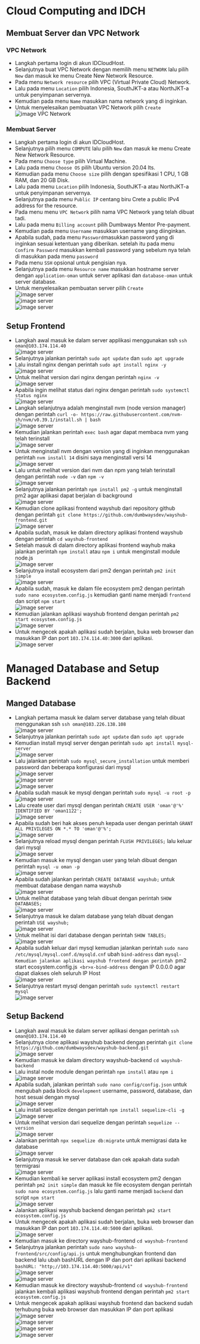 # Cloud Computing and IDCH

## Membuat Server dan VPC Network

### VPC Network
- Langkah pertama login di akun IDCloudHost.
- Selanjutnya buat VPC Network dengan memilih menu ```NETWORK``` lalu pilih ```New``` dan masuk ke menu Create New Network Resource. 
- Pada menu ```Network resource``` pilih VPC (Virtual Private Cloud) Network. 
- Lalu pada menu ```Location``` pilih Indonesia, SouthJKT-a atau NorthJKT-a untuk penyimpanan servernya. 
- Kemudian pada menu ```Name``` masukkan nama network yang di inginkan.
- Untuk menyelesaikan pembuatan VPC Network pilih ```Create``` <br>
![image VPC Network](assets/20.png) <br>

### Membuat Server
- Langkah pertama login di akun IDCloudHost.
- Selanjutnya pilih menu ```COMPUTE``` lalu pilih ```New``` dan masuk ke menu Create New Network Resource.
- Pada menu ```Choose type``` pilih Virtual Machine.
- Lalu pada menu ```Choose OS``` pilih Ubuntu version 20.04 lts.
- Kemudian pada menu ```Choose size``` pilih dengan spesifikasi 1 CPU, 1 GB RAM, dan 20 GB Disk.
- Lalu pada menu ```Location``` pilih Indonesia, SouthJKT-a atau NorthJKT-a untuk penyimpanan servernya.
- Selanjutnya pada menu ```Public IP``` centang biru Crete a public IPv4 address for the resource.
- Pada menu menu ```VPC Network``` pilih nama VPC Network yang telah dibuat tadi.
- Lalu pada menu ```Billing account``` pilih Dumbways Mentor Pre-payment. 
- Kemudian pada menu ```Username``` masukkan username yang diinginkan.
- Apabila sudah, pada menu ```Password```masukkan password yang di inginkan sesuai ketentuan yang diberikan. setelah itu pada menu ```Confirm Password``` masukkan kembali password yang sebelum nya telah di masukkan pada menu ```password```
- Pada menu ```SSH``` opsional untuk pengisian nya.
- Selanjutnya pada menu ```Resource name``` masukkan hostname server dengan ```application-oman``` untuk server aplikasi dan ```database-oman``` untuk server database.
- Untuk menyelesaikan pembuatan server pilih ```Create``` <br>
![image server](assets/1.png) <br>
![image server](assets/2.png) <br>
![image server](assets/3.png) <br>

## Setup Frontend
- Langkah awal masuk ke dalam server applikasi menggunakan ssh ```ssh oman@103.174.114.40``` <br>
![image server](assets/4.png) <br>
- Selanjutnya jalankan perintah ```sudo apt update``` dan ```sudo apt upgrade```
- Lalu install nginx dengan perintah ```sudo apt install nginx -y``` <br>
![image server](assets/6.png) <br>
- Untuk melihat version dari nginx dengan perintah ```nginx -v``` <br>
![image server](assets/7.png) <br>
- Apabila ingin melihat status dari nginx dengan perintah ```sudo systemctl status nginx``` <br>
![image server](assets/8.png) <br>
- Langkah selanjutnya adalah menginstall nvm (node version manager) dengan perintah ```curl -o- https://raw.githubusercontent.com/nvm-sh/nvm/v0.39.1/install.sh | bash``` <br>
![image server](assets/9.png) <br>
- Kemudian jalankan perintah ```exec bash``` agar dapat membaca nvm yang telah terinstall <br>
![image server](assets/10.png) <br>
- Untuk menginstall nvm dengan version yang di inginkan menggunakan perintah ```nvm install 14``` disini saya menginstall versi 14 <br>
![image server](assets/11.png) <br>
- Lalu untuk melihat version dari nvm dan npm yang telah terinstall dengan perintah ```node -v``` dan ```npm -v``` <br>
![image server](assets/12.png) <br>
- Selanjutnya jalankan perintah ```npm install pm2 -g``` untuk menginstall pm2 agar aplikasi dapat berjalan di background <br>
![image server](assets/13.png) <br>
- Kemudian clone aplikasi frontend wayshub dari repository github dengan perintah ```git clone https://github.com/dumbwaysdev/wayshub-frontend.git``` <br>
![image server](assets/14.png) <br>
- Apabila sudah, masuk ke dalam directory aplikasi frontend wayshub dengan perintah ```cd wayshub-frontend```
- Setelah masuk di dalam directory aplikasi frontend wayhub maka jalankan perintah ```npm install``` atau ```npm i``` untuk menginstall module node.js <br>
![image server](assets/15.png) <br>
- Selanjutnya install ecosystem dari pm2 dengan perintah ```pm2 init simple``` <br>
![image server](assets/16.png) <br>
- Apabila sudah, masuk ke dalam file ecosystem pm2 dengan perintah ```sudo nano ecosystem.config.js``` kemudian ganti name menjadi ```frontend``` dan script ```npm start```<br>
![image server](assets/17.png) <br>
- Kemudian jalankan aplikasi wayshub frontend dengan perintah ```pm2 start ecosystem.config.js``` <br>
![image server](assets/18.png) <br>
- Untuk mengecek apakah aplikasi sudah berjalan, buka web browser dan masukkan IP dan port ```103.174.114.40:3000``` dari aplikasi. <br>
![image server](assets/19.png) <br>

# Managed Database and Setup Backend

## Manged Database
- Langkah pertama masuk ke dalam server database yang telah dibuat menggunakan ssh ```ssh oman@103.226.138.108``` <br>
![image server](assets/5.png) <br>
- Selanjutnya jalankan perintah ```sudo apt update``` dan ```sudo apt upgrade```
- Kemudian install mysql server dengan perintah ```sudo apt install mysql-server``` <br>
![image server](assets/21.png) <br>
- Lalu jalankan perintah ```sudo mysql_secure_installation``` untuk memberi password dan beberapa konfigurasi dari mysql <br>
![image server](assets/22.png) <br>
![image server](assets/23.png) <br>
![image server](assets/24.png) <br>
- Apabila sudah masuk ke mysql dengan perintah ```sudo mysql -u root -p``` <br>
![image server](assets/25.png) <br>
- Lalu create user dari mysql dengan perintah ```CREATE USER 'oman'@'%' IDENTIFIED BY 'oman1122'; ``` <br>
![image server](assets/25.png) <br>
- Apabila sudah beri hak akses penuh kepada user dengan perintah ```GRANT ALL PRIVILEGES ON *.* TO 'oman'@'%';``` <br>
![image server](assets/25.png) <br>
- Selanjutnya reload mysql dengan perintah ```FLUSH PRIVILEGES;``` lalu keluar dari mysql<br>
![image server](assets/26.png) <br>
- Kemudian masuk ke mysql dengan user yang telah dibuat dengan perintah ```mysql -u oman -p``` <br>
![image server](assets/27.png) <br>
- Apabila sudah jalankan perintah ```CREATE DATABASE wayshub;``` untuk membuat database dengan nama wayshub <br>
![image server](assets/28.png) <br>
- Untuk melihat database yang telah dibuat dengan perintah ```SHOW DATABASES;``` <br>
![image server](assets/28.png) <br>
- Selanjutnya masuk ke dalam database yang telah dibuat dengan perintah ```USE wayshub;``` <br>
![image server](assets/29.png) <br>
- Untuk melihat isi dari database dengan perintah ```SHOW TABLES;``` <br>
![image server](assets/29.png) <br>
- Apabila sudah keluar dari mysql kemudian jalankan perintah ```sudo nano /etc/mysql/mysql.conf.d/mysqld.cnf``` ubah ```bind-address``` dan ```mysql- Kemudian jalankan aplikasi wayshub frontend dengan perintah ```pm2 start ecosystem.config.js``` <br>x-bind-address``` dengan IP 0.0.0.0 agar dapat diakses oleh seluruh IP Host <br>
![image server](assets/30.png) <br>
- Selanjutnya restart mysql dengan perintah ```sudo systemctl restart mysql``` <br>
![image server](assets/31.png) <br>

## Setup Backend
- Langkah awal masuk ke dalam server aplikasi dengan perintah ```ssh oman@103.174.114.40```
- Selanjutnya clone aplikasi wayshub backend dengan perintah ```git clone https://github.com/dumbwaysdev/wayshub-backend.git``` <br>
![image server](assets/32.png) <br>
- Kemudian masuk ke dalam directory wayshub-backend ```cd wayshub-backend```
- Lalu instal node module dengan perintah ```npm install``` atau ```npm i``` <br>
![image server](assets/33.png) <br>
- Apabila sudah, jalankan perintah ```sudo nano config/config.json``` untuk mengubah pada block ```development``` username, password, database, dan host sesuai dengan mysql <br>
![image server](assets/34.png) <br>
- Lalu install sequelize dengan perintah ```npm install sequelize-cli -g``` <br>
![image server](assets/35.png) <br>
- Untuk melihat version dari sequelize dengan perintah ```sequelize --version``` <br>
![image server](assets/36) <br>
- Jalankan perintah ```npx sequelize db:migrate``` untuk memigrasi data ke database <br>
![image server](assets/37.png) <br>
- Selanjutnya masuk ke server database dan cek apakah data sudah termigrasi <br>
![image server](assets/38.png) <br>
- Kemudian kembali ke server aplikasi install ecosystem pm2 dengan perintah ```pm2 init simple``` dan masuk ke file ecosystem dengan perintah ```sudo nano ecosystem.config.js``` lalu ganti name menjadi ```backend``` dan script ```npm start``` <br>
![image server](assets/41.png) <br>
- Jalankan aplikasi wayshub backend dengan perintah ```pm2 start ecosystem.config.js``` 
- Untuk mengecek apakah aplikasi sudah berjalan, buka web browser dan masukkan IP dan port ```103.174.114.40:5000``` dari aplikasi. <br>
![image server](assets/42.png) <br>
- Kemudian masuk ke directory wayshub-frontend ```cd wayshub-frontend```
- Selanjutnya jalankan perintah ```sudo nano wayshub-frontend/src/config/api.js``` untuk menghubungkan frontend dan backend lalu ubah bashURL dengan IP dan port dari aplikasi backend ```bashURL: "http;//103.174.114.40:5000/api/v1" ```  <br>
![image server](assets/40.png) <br>
![image server](assets/39.png) <br>
- Kemudian masuk ke directory wayshub-frontend ```cd wayshub-frontend``` jalankan kembali aplikasi wayshub frontend dengan perintah ```pm2 start ecosystem.config.js``` <br>
- Untuk mengecek apakah aplikasi wayshub frontend dan backend sudah terhubung buka web browser dan masukkan IP dan port aplikasi <br>
![image server](assets/46.png) <br>
![image server](assets/43.png) <br>
![image server](assets/44.png) <br>
![image server](assets/45.png) <br>